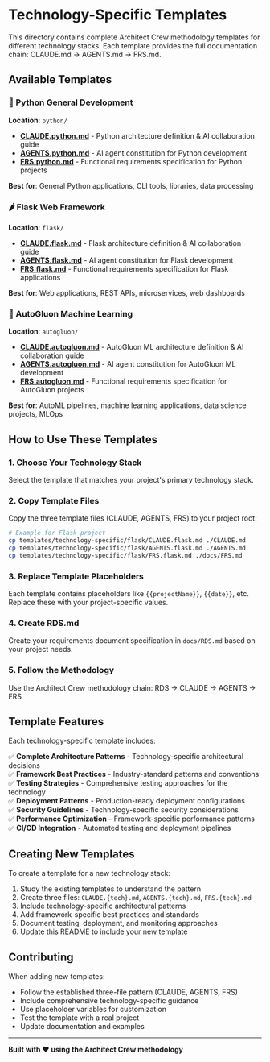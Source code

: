 # Technology-Specific Templates

This directory contains complete Architect Crew methodology templates for different technology stacks. Each template provides the full documentation chain: CLAUDE.md → AGENTS.md → FRS.md.

## Available Templates

### 🐍 Python General Development
**Location**: `python/`
- **[CLAUDE.python.md](python/CLAUDE.python.md)** - Python architecture definition & AI collaboration guide
- **[AGENTS.python.md](python/AGENTS.python.md)** - AI agent constitution for Python development
- **[FRS.python.md](python/FRS.python.md)** - Functional requirements specification for Python projects

**Best for**: General Python applications, CLI tools, libraries, data processing

### 🌶️ Flask Web Framework
**Location**: `flask/`
- **[CLAUDE.flask.md](flask/CLAUDE.flask.md)** - Flask architecture definition & AI collaboration guide
- **[AGENTS.flask.md](flask/AGENTS.flask.md)** - AI agent constitution for Flask development
- **[FRS.flask.md](flask/FRS.flask.md)** - Functional requirements specification for Flask applications

**Best for**: Web applications, REST APIs, microservices, web dashboards

### 🤖 AutoGluon Machine Learning
**Location**: `autogluon/`
- **[CLAUDE.autogluon.md](autogluon/CLAUDE.autogluon.md)** - AutoGluon ML architecture definition & AI collaboration guide
- **[AGENTS.autogluon.md](autogluon/AGENTS.autogluon.md)** - AI agent constitution for AutoGluon ML development
- **[FRS.autogluon.md](autogluon/FRS.autogluon.md)** - Functional requirements specification for AutoGluon projects

**Best for**: AutoML pipelines, machine learning applications, data science projects, MLOps

## How to Use These Templates

### 1. Choose Your Technology Stack
Select the template that matches your project's primary technology stack.

### 2. Copy Template Files
Copy the three template files (CLAUDE, AGENTS, FRS) to your project root:
```bash
# Example for Flask project
cp templates/technology-specific/flask/CLAUDE.flask.md ./CLAUDE.md
cp templates/technology-specific/flask/AGENTS.flask.md ./AGENTS.md
cp templates/technology-specific/flask/FRS.flask.md ./docs/FRS.md
```

### 3. Replace Template Placeholders
Each template contains placeholders like `{{projectName}}`, `{{date}}`, etc. Replace these with your project-specific values.

### 4. Create RDS.md
Create your requirements document specification in `docs/RDS.md` based on your project needs.

### 5. Follow the Methodology
Use the Architect Crew methodology chain: RDS → CLAUDE → AGENTS → FRS

## Template Features

Each technology-specific template includes:

✅ **Complete Architecture Patterns** - Technology-specific architectural decisions  
✅ **Framework Best Practices** - Industry-standard patterns and conventions  
✅ **Testing Strategies** - Comprehensive testing approaches for the technology  
✅ **Deployment Patterns** - Production-ready deployment configurations  
✅ **Security Guidelines** - Technology-specific security considerations  
✅ **Performance Optimization** - Framework-specific performance patterns  
✅ **CI/CD Integration** - Automated testing and deployment pipelines  

## Creating New Templates

To create a template for a new technology stack:

1. Study the existing templates to understand the pattern
2. Create three files: `CLAUDE.{tech}.md`, `AGENTS.{tech}.md`, `FRS.{tech}.md`
3. Include technology-specific architectural patterns
4. Add framework-specific best practices and standards
5. Document testing, deployment, and monitoring approaches
6. Update this README to include your new template

## Contributing

When adding new templates:
- Follow the established three-file pattern (CLAUDE, AGENTS, FRS)
- Include comprehensive technology-specific guidance
- Use placeholder variables for customization
- Test the template with a real project
- Update documentation and examples

---

**Built with ❤️ using the Architect Crew methodology**